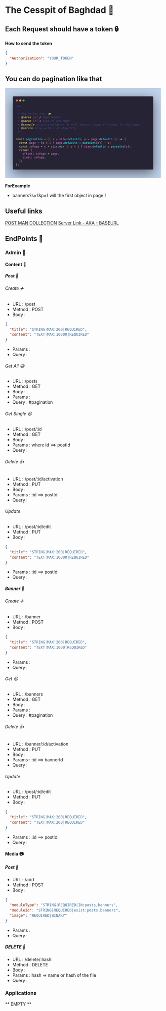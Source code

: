 # The Cesspit of Baghdad 👾

## Each Request should have a token 🔒

**How to send the token**

```json
{
  "Authorization": "YOUR_TOKEN"
}
```

## You can do pagination like that

![PaginationImage](/pagination.png)

**ForExample**

- banners?s=1&p=1 will the first object in page 1

## Useful links

[POST MAN COLLECTION](https://www.getpostman.com/collections/5c320a316d119362c5f8)
[Server Link - AKA - BASEURL](http://139.162.142.73)

## EndPoints 📕

### Admin 🙎

#### Content 📃

##### Post 📄

###### Create ➕

- URL : /post
- Method : POST
- Body :

```json
{
  "title": "STRING|MAX:200|REQUIRED",
  "content": "TEXT|MAX:10000|REQUIRED"
}
```

- Params :
- Query :

###### Get All 😃

- URL : /posts
- Method : GET
- Body :
- Params :
- Query : #pagination

###### Get Single 😃

- URL : /post/:id
- Method : GET
- Body :
- Params : where id ==> postId
- Query :

###### Delete 👍

- URL : /post/:id/activation
- Method : PUT
- Body :
- Params : :id ==> postId
- Query :

###### Update

- URL : /post/:id/edit
- Method : PUT
- Body :

```json
{
  "title": "STRING|MAX:200|REQUIRED",
  "content": "TEXT|MAX:10000|REQUIRED"
}
```

- Params : :id ==> postId
- Query :

##### Banner 📄

###### Create ➕

- URL : /banner
- Method : POST
- Body :

```json
{
  "title": "STRING|MAX:200|REQUIRED",
  "content": "TEXT|MAX:1000|REQUIRED"
}
```

- Params :
- Query :

###### Get 😃

- URL : /banners
- Method : GET
- Body :
- Params :
- Query : #pagination

###### Delete 👍

- URL : /banner/:id/activation
- Method : PUT
- Body :
- Params : :id ==> bannerId
- Query :

###### Update

- URL : /post/:id/edit
- Method : PUT
- Body :

```json
{
  "title": "STRING|MAX:200|REQUIRED",
  "content": "TEXT|MAX:200|REQUIRED"
}
```

- Params : :id ==> postId
- Query :

#### Media 📷

##### Post 🔌

- URL : /add
- Method : POST
- Body :

```json
{
  "moduleType": "STRING|REQUIRED|IN:posts,banners",
  "moduleId": "STRING|REQUIRED|exist:posts,banners",
  "image": "REQUIRED|BINARY"
}
```

- Params :
- Query :

##### DELETE 🔌

- URL : /delete/:hash
- Method : DELETE
- Body :
- Params : hash => name or hash of the file
- Query :

### Applications

** EMPTY **
